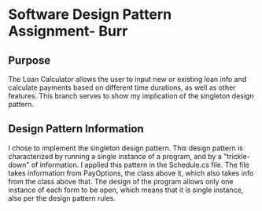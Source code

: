 # Software Design Pattern Assignment- Burr

## Purpose
The Loan Calculator allows the user to input new or existing loan info and calculate payments based on different time durations, as well as other features. This branch serves to show my implication of the singleton design pattern.

<h2> Design Pattern Information </h2> 
I chose to implement the singleton design pattern. This design pattern is characterized by running a single instance of a program, and by a "trickle-down" of information. I applied this pattern in the Schedule.cs file. The file takes information from PayOptions, the class above it, which also takes info from the class above that. The design of the program allows only one instance of each form to be open, which means that it is single instance, also per the design pattern rules.

